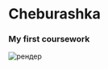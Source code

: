 # Cheburashka
### My first coursework
![рендер](https://github.com/user-attachments/assets/2bd6c36f-8368-4b7a-a9fb-cfe66d6a4242)
